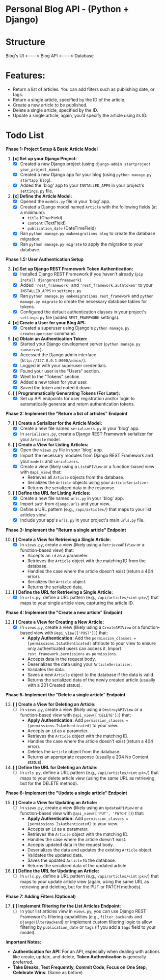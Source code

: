 # Personal Blog API - (Python + Django)

# Structure
 Blog's UI <---> Blog API <---> Database

# Features:
- Return a list of articles. You can add filters such as publishing date, or tags.
- Return a single article, specified by the ID of the article.
- Create a new article to be published.
- Delete a single article, specified by the ID.
- Update a single article, again, you’d specify the article using its ID.

# Todo List

**Phase 1: Project Setup & Basic Article Model**

1.  **[x] Set up your Django Project:**
    * [x] Created a new Django project (using `django-admin startproject your_project_name`).
    * [x] Created a new Django app for your blog (using `python manage.py startapp blog`).
    * [x] Added the 'blog' app to your `INSTALLED_APPS` in your project's `settings.py` file.

2.  **[x] Define the Article Model:**
    * [x] Opened the `models.py` file in your 'blog' app.
    * [x] Created a Django model named `Article` with the following fields (at a minimum):
        * `title` (CharField)
        * `content` (TextField)
        * `publication_date` (DateTimeField)
    * [x] Ran `python manage.py makemigrations blog` to create the database migration.
    * [x] Ran `python manage.py migrate` to apply the migration to your database.

**Phase 1.5: User Authentication Setup**

3.  **[x] Set up Django REST Framework Token Authentication:**
    * [x] Installed Django REST Framework if you haven't already (`pip install djangorestframework`).
    * [x] Added `'rest_framework'` and `'rest_framework.authtoken'` to your `INSTALLED_APPS` in `settings.py`.
    * [x] Ran `python manage.py makemigrations rest_framework` and `python manage.py migrate` to create the necessary database tables for tokens.
    * [x] Configured the default authentication classes in your project's `settings.py` file (added `REST_FRAMEWORK` settings).

4.  **[x] Create a User for your Blog API:**
    * [x] Created a superuser using Django's `python manage.py createsuperuser` command.

5.  **[x] Obtain an Authentication Token:**
    * [x] Started your Django development server (`python manage.py runserver`).
    * [x] Accessed the Django admin interface (`http://127.0.0.1:8000/admin/`).
    * [x] Logged in with your superuser credentials.
    * [x] Found your user in the "Users" section.
    * [x] Went to the "Tokens" section.
    * [x] Added a new token for your user.
    * [x] Saved the token and noted it down.

6.  **[ ] Programmatically Generating Tokens (For Later):**
    * [x] Set up API endpoints for user registration and/or login to automatically generate and return authentication tokens.

**Phase 2: Implement the "Return a list of articles" Endpoint**

7.  **[ ] Create a Serializer for the Article Model:**
    * [x] Create a new file named `serializers.py` in your 'blog' app.
    * [x] In `serializers.py`, create a Django REST Framework serializer for your `Article` model.

8.  **[ ] Create a View for Listing Articles:**
    * [x] Open the `views.py` file in your 'blog' app.
    * [x] Import the necessary modules from Django REST Framework and your `models` and `serializers`.
    * [x] Create a view (likely using a `ListAPIView` or a function-based view with `@api_view`) that:
        * Retrieves all `Article` objects from the database.
        * Serializes the `Article` objects using your `ArticleSerializer`.
        * Returns the serialized data in the response.

9.  **[ ] Define the URL for Listing Articles:**
    * [x] Create a new file named `urls.py` in your 'blog' app.
    * [x] Import `path` from `django.urls` and your view.
    * [x] Define a URL pattern (e.g., `/api/articles/`) that maps to your list articles view.
    * [x] Include your app's `urls.py` in your project's main `urls.py` file.

**Phase 3: Implement the "Return a single article" Endpoint**

10. **[ ] Create a View for Retrieving a Single Article:**
    * [x] In `views.py`, create a view (likely using a `RetrieveAPIView` or a function-based view) that:
        * Accepts an `id` as a parameter.
        * Retrieves the `Article` object with the matching ID from the database.
        * Handles the case where the article doesn't exist (return a 404 error).
        * Serializes the `Article` object.
        * Returns the serialized data.

11. **[ ] Define the URL for Retrieving a Single Article:**
    * [x] In `urls.py`, define a URL pattern (e.g., `/api/articles/<int:pk>/`) that maps to your single article view, capturing the article ID.

**Phase 4: Implement the "Create a new article" Endpoint**

12. **[ ] Create a View for Creating a New Article:**
    * [x] In `views.py`, create a view (likely using a `CreateAPIView` or a function-based view with `@api_view(['POST'])`) that:
        * **Apply Authentication:** Add the `permission_classes = [permissions.IsAuthenticated]` attribute to your view to ensure only authenticated users can access it. Import `rest_framework.permissions` as `permissions`.
        * Accepts data in the request body.
        * Deserializes the data using your `ArticleSerializer`.
        * Validates the data.
        * Saves a new `Article` object to the database if the data is valid.
        * Returns the serialized data of the newly created article (usually with a 201 Created status).

**Phase 5: Implement the "Delete a single article" Endpoint**

13. **[ ] Create a View for Deleting an Article:**
    * [ ] In `views.py`, create a view (likely using a `DestroyAPIView` or a function-based view with `@api_view(['DELETE'])`) that:
        * **Apply Authentication:** Add `permission_classes = [permissions.IsAuthenticated]` to your view.
        * Accepts an `id` as a parameter.
        * Retrieves the `Article` object with the matching ID.
        * Handles the case where the article doesn't exist (return a 404 error).
        * Deletes the `Article` object from the database.
        * Returns an appropriate response (usually a 204 No Content status).

14. **[ ] Define the URL for Deleting an Article:**
    * [ ] In `urls.py`, define a URL pattern (e.g., `/api/articles/<int:pk>/`) that maps to your delete article view (using the same URL as retrieving, but for the DELETE method).

**Phase 6: Implement the "Update a single article" Endpoint**

15. **[ ] Create a View for Updating an Article:**
    * [ ] In `views.py`, create a view (likely using an `UpdateAPIView` or a function-based view with `@api_view(['PUT', 'PATCH'])`) that:
        * **Apply Authentication:** Add `permission_classes = [permissions.IsAuthenticated]` to your view.
        * Accepts an `id` as a parameter.
        * Retrieves the `Article` object with the matching ID.
        * Handles the case where the article doesn't exist.
        * Accepts updated data in the request body.
        * Deserializes the data and updates the existing `Article` object.
        * Validates the updated data.
        * Saves the updated `Article` to the database.
        * Returns the serialized data of the updated article.

16. **[ ] Define the URL for Updating an Article:**
    * [ ] In `urls.py`, define a URL pattern (e.g., `/api/articles/<int:pk>/`) that maps to your update article view (again, using the same URL as retrieving and deleting, but for the PUT or PATCH methods).

**Phase 7: Adding Filters (Optional)**

17. **[ ] Implement Filtering for the List Articles Endpoint:**
    * [ ] In your list articles view in `views.py`, you can use Django REST Framework's filtering capabilities (e.g., `filter_backends` and `DjangoFilterBackend`) or implement custom filtering logic to allow filtering by `publication_date` or `tags` (if you add a `tags` field to your model).

**Important Notes:**

* **Authentication for API:** For an API, especially when dealing with actions like create, update, and delete, **Token Authentication** is generally preferred.
* **Take Breaks, Test Frequently, Commit Code, Focus on One Step, Celebrate Wins:** (Same as before)


